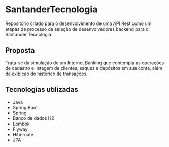 # SantanderTecnologia
Repositório criado para o desenvolvimento de uma API Rest como um etapas de processo de seleção de desenvolvedores backend para o Santander Tecnologia.

## Proposta
Trata-se da simulação de um Internet Banking que contempla as operações de cadastro e listagem de clientes, saques e depósitos em sua conta, além da exibição do histórico de transações.

## Tecnologias utilizadas
* Java
* Spring Boot
* Spring
* Banco de dados H2
* Lombok
* Flyway
* Hibernate
* JPA
